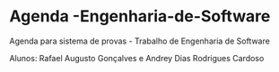 # Agenda -Engenharia-de-Software
Agenda para sistema de provas - Trabalho de Engenharia de Software

Alunos: Rafael Augusto Gonçalves e Andrey Dias Rodrigues Cardoso
